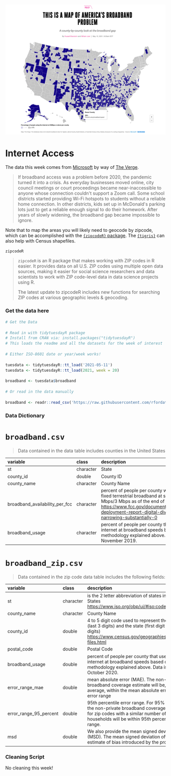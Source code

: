 ![A US Map highlighting regions that are underserved with broadband internet access, where broadband speeds are 25 Mbps or more. Overall, there are large swaths of the US where internet access is very poor.](pic1.png)

# Internet Access

The data this week comes from [Microsoft](https://github.com/microsoft/USBroadbandUsagePercentages) by way of [The Verge](https://www.theverge.com/22418074/broadband-gap-america-map-county-microsoft-data).

> If broadband access was a problem before 2020, the pandemic turned it into a crisis. As everyday businesses moved online, city council meetings or court proceedings became near-inaccessible to anyone whose connection couldn't support a Zoom call. Some school districts started providing Wi-Fi hotspots to students without a reliable home connection. In other districts, kids set up in McDonald's parking lots just to get a reliable enough signal to do their homework. After years of slowly widening, the broadband gap became impossible to ignore.

Note that to map the areas you will likely need to geocode by zipcode, which can be accomplished with the [`{zipcodeR}` package](https://gavinrozzi.github.io/zipcodeR/). The [`{tigris}`](https://github.com/walkerke/tigris) can also help with Census shapefiles.

`zipcodeR`

> `zipcodeR` is an R package that makes working with ZIP codes in R easier. It provides data on all U.S. ZIP codes using multiple open data sources, making it easier for social science researchers and data scientists to work with ZIP code-level data in data science projects using R.
> 
> The latest update to zipcodeR includes new functions for searching ZIP codes at various geographic levels & geocoding.



### Get the data here

```r
# Get the Data

# Read in with tidytuesdayR package 
# Install from CRAN via: install.packages("tidytuesdayR")
# This loads the readme and all the datasets for the week of interest

# Either ISO-8601 date or year/week works!

tuesdata <- tidytuesdayR::tt_load('2021-05-11')
tuesdata <- tidytuesdayR::tt_load(2021, week = 20)

broadband <- tuesdata$broadband

# Or read in the data manually

broadband <- readr::read_csv('https://raw.githubusercontent.com/rfordatascience/tidytuesday/main/data/2021/2021-05-11/broadband.csv')

```
### Data Dictionary

# `broadband.csv`

> Data contained in the data table includes counties in the United States

|variable                       |class     |description |
|:------------------------------|:---------|:-----------|
|st                             |character | State |
|county_id                      |double    | County ID |
|county_name                    |character | County Name |
|broadband_availability_per_fcc |character | percent of people per county with access to fixed terrestrial broadband at speeds of 25 Mbps/3 Mbps as of the end of 2017 https://www.fcc.gov/document/broadband-deployment-report-digital-divide-narrowing-substantially-0 |
|broadband_usage                |character | percent of people per county that use the internet at broadband speeds based on the methodology explained above. Data is from November 2019. |


# `broadband_zip.csv`

> Data contained in the zip code data table includes the following fields:

|variable               |class     |description |
|:----------------------|:---------|:-----------|
|st                     |character |  is the 2 letter abbreviation of states in the United States https://www.iso.org/obp/ui/#iso:code:3166:US |
|county_name            |character | County Name  |
|county_id              |double    | 4 to 5 digit code used to represent the county (last 3 digits) and the state (first digit or first 2 digits) https://www.census.gov/geographies/reference-files.html |
|postal_code            |double    | Postal Code |
|broadband_usage        |double    | percent of people per county that use the internet at broadband speeds based on the methodology explained above. Data is from October 2020. |
|error_range_mae        |double    |  mean absolute error (MAE). The non-private broadband coverage estimate will be, on average, within the mean absolute error (MAE) error range |
|error_range_95_percent |double    | 95th percentile error range. For 95% of the time, the non-private broadband coverage estimate for zip codes with a similar number of households will be within 95th percentile error range. |
|msd                    |double    | We also provide the mean signed deviation (MSD). The mean signed deviation offers an estimate of bias introduced by the process. |

### Cleaning Script

No cleaning this week!

